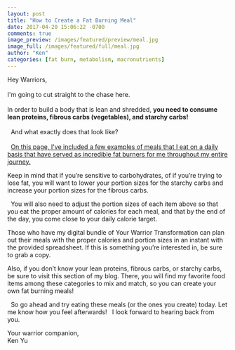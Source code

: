 ```yaml
---
layout: post
title: "How to Create a Fat Burning Meal"
date: 2017-04-20 15:06:22 -0700
comments: true
image_preview: /images/featured/preview/meal.jpg
image_full: /images/featured/full/meal.jpg
author: "Ken"
categories: [fat burn, metabolism, macronutrients]
---
```


Hey Warriors,<br/>
<br/>
I'm going to cut straight to the chase here.<br/>
<br/>
In order to build a body that is lean and shredded, **you need to consume lean proteins, fibrous carbs (vegetables), and starchy carbs!**<br/>
<br/>
  And what exactly does that look like?<br/>
<br/>
  [On this page, I've included a few examples of meals that I eat on a daily basis that have served as incredible fat burners for me throughout my entire journey.](/food-sources "Food Sources")

Keep in mind that if you’re sensitive to carbohydrates, of if you’re trying to lose fat, you will want to lower your portion sizes for the starchy carbs and increase your portion sizes for the fibrous carbs.

  You will also need to adjust the portion sizes of each item above so that you eat the proper amount of calories for each meal, and that by the end of the day, you come close to your daily calorie target.  

Those who have my digital bundle of Your Warrior Transformation can plan out their meals with the proper calories and portion sizes in an instant with the provided spreadsheet. If this is something you’re interested in, be sure to grab a copy.  

Also, if you don’t know your lean proteins, fibrous carbs, or starchy carbs, be sure to visit this section of my blog. There, you will find my favorite food items among these categories to mix and match, so you can create your own fat burning meals!

  So go ahead and try eating these meals (or the ones you create) today. Let me know how you feel afterwards!   I look forward to hearing back from you.  

Your warrior companion, <br/>
Ken Yu 
